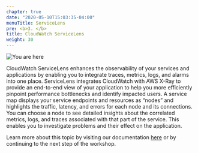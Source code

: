 ```yaml
---
chapter: true
date: "2020-05-10T15:03:35-04:00"
menuTitle: ServiceLens
pre: <b>3. </b>
title: CloudWatch ServiceLens
weight: 30
---
```


![You are here](/images/Slide3.png)

CloudWatch ServiceLens enhances the observability of your services and applications by enabling you to integrate traces, metrics, logs, and alarms into one place. ServiceLens integrates CloudWatch with AWS X-Ray to provide an end-to-end view of your application to help you more efficiently pinpoint performance bottlenecks and identify impacted users. A service map displays your service endpoints and resources as “nodes” and highlights the traffic, latency, and errors for each node and its connections. You can choose a node to see detailed insights about the correlated metrics, logs, and traces associated with that part of the service. This enables you to investigate problems and their effect on the application.

Learn more about this topic by visiting our documentation [here](https://docs.aws.amazon.com/AmazonCloudWatch/latest/monitoring/ServiceLens.html) or by continuing to the next step of the workshop.
